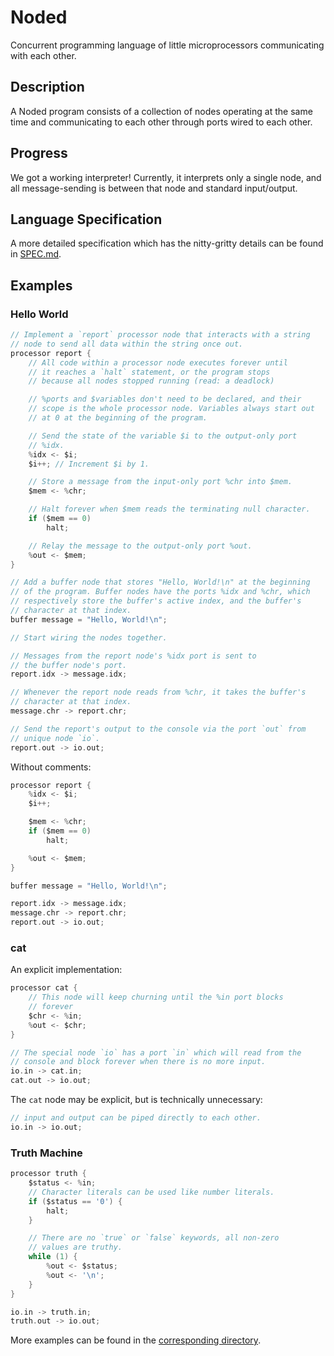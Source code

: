 # Noded
Concurrent programming language of little microprocessors
communicating with each other.

## Description

A Noded program consists of a collection of nodes operating at the
same time and communicating to each other through ports wired to
each other.

## Progress

We got a working interpreter! Currently, it interprets only a single
node, and all message-sending is between that node and standard
input/output.

## Language Specification

A more detailed specification which has the nitty-gritty details can
be found in [SPEC.md](./SPEC.md).

## Examples

### Hello World

```c
// Implement a `report` processor node that interacts with a string
// node to send all data within the string once out.
processor report {
	// All code within a processor node executes forever until
	// it reaches a `halt` statement, or the program stops
	// because all nodes stopped running (read: a deadlock)

	// %ports and $variables don't need to be declared, and their
	// scope is the whole processor node. Variables always start out
	// at 0 at the beginning of the program.

	// Send the state of the variable $i to the output-only port
	// %idx.
	%idx <- $i;
	$i++; // Increment $i by 1.

	// Store a message from the input-only port %chr into $mem.
	$mem <- %chr;

	// Halt forever when $mem reads the terminating null character.
	if ($mem == 0)
		halt;

	// Relay the message to the output-only port %out.
	%out <- $mem;
}

// Add a buffer node that stores "Hello, World!\n" at the beginning
// of the program. Buffer nodes have the ports %idx and %chr, which
// respectively store the buffer's active index, and the buffer's
// character at that index.
buffer message = "Hello, World!\n";

// Start wiring the nodes together.

// Messages from the report node's %idx port is sent to
// the buffer node's port.
report.idx -> message.idx;

// Whenever the report node reads from %chr, it takes the buffer's
// character at that index.
message.chr -> report.chr;

// Send the report's output to the console via the port `out` from
// unique node `io`.
report.out -> io.out;
```

Without comments:
```c
processor report {
	%idx <- $i;
	$i++;

	$mem <- %chr;
	if ($mem == 0)
		halt;

	%out <- $mem;
}

buffer message = "Hello, World!\n";

report.idx -> message.idx;
message.chr -> report.chr;
report.out -> io.out;
```

### cat

An explicit implementation:

```c
processor cat {
	// This node will keep churning until the %in port blocks
	// forever
	$chr <- %in;
	%out <- $chr;
}

// The special node `io` has a port `in` which will read from the
// console and block forever when there is no more input.
io.in -> cat.in;
cat.out -> io.out;
```

The `cat` node may be explicit, but is technically unnecessary:

```c
// input and output can be piped directly to each other.
io.in -> io.out;
```

### Truth Machine

```c
processor truth {
	$status <- %in;
	// Character literals can be used like number literals.
	if ($status == '0') {
		halt;
	}

	// There are no `true` or `false` keywords, all non-zero
	// values are truthy.
	while (1) {
		%out <- $status;
		%out <- '\n';
	}
}

io.in -> truth.in;
truth.out -> io.out;
```

More examples can be found in the [corresponding
directory](./examples).

